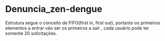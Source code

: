 # Denuncia_zen-dengue
Estrutura segue o conceito de FIFO(first in, first out), portanto os primeiros elementos a entrar vão ser os primeiros a sair , cada usuário pode ter somente 20 solicitações.
